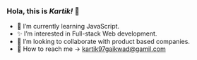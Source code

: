 ### Hola, this is _Kartik!_ 👋
- 🌱 I’m currently learning JavaScript.
- ✨ I’m interested in Full-stack Web development.
- 👀 I’m looking to collaborate with product based companies.
- 📩 How to reach me -> kartik97gaikwad@gamil.com


